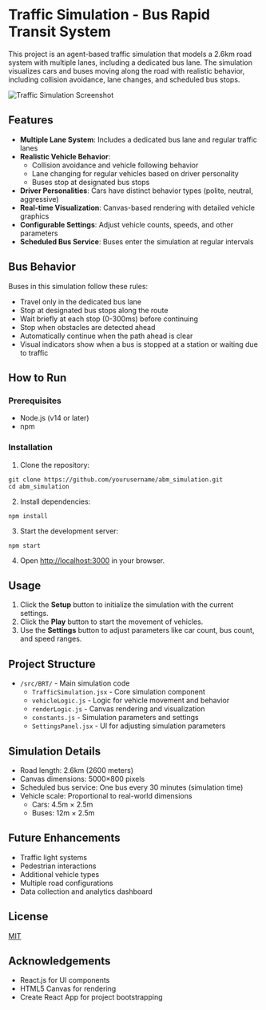 # Traffic Simulation - Bus Rapid Transit System

This project is an agent-based traffic simulation that models a 2.6km road system with multiple lanes, including a dedicated bus lane. The simulation visualizes cars and buses moving along the road with realistic behavior, including collision avoidance, lane changes, and scheduled bus stops.

![Traffic Simulation Screenshot](https://via.placeholder.com/800x400?text=Traffic+Simulation)

## Features

- **Multiple Lane System**: Includes a dedicated bus lane and regular traffic lanes
- **Realistic Vehicle Behavior**:
  - Collision avoidance and vehicle following behavior
  - Lane changing for regular vehicles based on driver personality
  - Buses stop at designated bus stops
- **Driver Personalities**: Cars have distinct behavior types (polite, neutral, aggressive)
- **Real-time Visualization**: Canvas-based rendering with detailed vehicle graphics
- **Configurable Settings**: Adjust vehicle counts, speeds, and other parameters
- **Scheduled Bus Service**: Buses enter the simulation at regular intervals

## Bus Behavior
Buses in this simulation follow these rules:
- Travel only in the dedicated bus lane
- Stop at designated bus stops along the route
- Wait briefly at each stop (0-300ms) before continuing
- Stop when obstacles are detected ahead
- Automatically continue when the path ahead is clear
- Visual indicators show when a bus is stopped at a station or waiting due to traffic

## How to Run

### Prerequisites
- Node.js (v14 or later)
- npm

### Installation

1. Clone the repository:
```
git clone https://github.com/yourusername/abm_simulation.git
cd abm_simulation
```

2. Install dependencies:
```
npm install
```

3. Start the development server:
```
npm start
```

4. Open [http://localhost:3000](http://localhost:3000) in your browser.

## Usage

1. Click the **Setup** button to initialize the simulation with the current settings.
2. Click the **Play** button to start the movement of vehicles.
3. Use the **Settings** button to adjust parameters like car count, bus count, and speed ranges.

## Project Structure

- `/src/BRT/` - Main simulation code
  - `TrafficSimulation.jsx` - Core simulation component
  - `vehicleLogic.js` - Logic for vehicle movement and behavior
  - `renderLogic.js` - Canvas rendering and visualization
  - `constants.js` - Simulation parameters and settings
  - `SettingsPanel.jsx` - UI for adjusting simulation parameters

## Simulation Details

- Road length: 2.6km (2600 meters)
- Canvas dimensions: 5000×800 pixels
- Scheduled bus service: One bus every 30 minutes (simulation time)
- Vehicle scale: Proportional to real-world dimensions
  - Cars: 4.5m × 2.5m
  - Buses: 12m × 2.5m

## Future Enhancements

- Traffic light systems
- Pedestrian interactions
- Additional vehicle types
- Multiple road configurations
- Data collection and analytics dashboard

## License

[MIT](LICENSE)

## Acknowledgements

- React.js for UI components
- HTML5 Canvas for rendering
- Create React App for project bootstrapping

